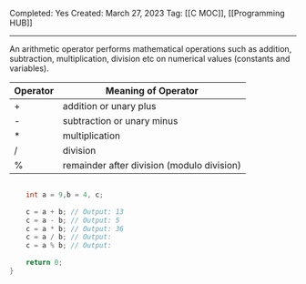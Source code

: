 Completed: Yes
Created: March 27, 2023
Tag: [[C MOC]], [[Programming HUB]]

---
An arithmetic operator performs mathematical operations such as addition, subtraction, multiplication, division etc on numerical values (constants and variables).

|Operator| Meaning of Operator |
|---|---|
| + | addition or unary plus|
| - | subtraction or unary minus|
| * | multiplication |
| / |division |
|% | remainder after division (modulo division) |

``` c

    int a = 9,b = 4, c;
    
    c = a + b; // Output: 13
    c = a - b; // Output: 5
    c = a * b; // Output: 36
    c = a / b; // Output: 
    c = a % b; // Output: 
    
    return 0;
}
```